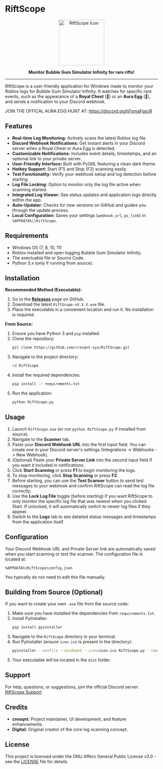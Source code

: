 # RiftScope

<p align="center">
  <img src="https://i.postimg.cc/9MWNYd6y/Aura-Egg.png" alt="RiftScope Icon" width="150"/>
</p>

<p align="center">
  <strong>Monitor Bubble Gum Simulator Infinity for rare rifts!</strong>
</p>

---

RiftScope is a user-friendly application for Windows made to monitor your Roblox logs for Bubble Gum Simulator Infinity. It watches for specific rare events, such as the appearance of a **Royal Chest** (🎁) or an **Aura Egg** (🥚), and sends a notification to your Discord webhook.

JOIN THE OFFICAL AURA EGG HUNT AT: https://discord.gg/hFqmaFgscR

## Features

*   **Real-time Log Monitoring:** Actively scans the latest Roblox log file.
*   **Discord Webhook Notifications:** Get instant alerts in your Discord server when a Royal Chest or Aura Egg is detected.
*   **Customizable Notifications:** Includes event details, timestamps, and an optional link to your private server.
*   **User-Friendly Interface:** Built with PyQt6, featuring a clean dark theme.
*   **Hotkey Support:** Start (F1) and Stop (F2) scanning easily.
*   **Test Functionality:** Verify your webhook setup and log detection before starting.
*   **Log File Locking:** Option to monitor only the log file active when scanning started.
*   **Integrated Log Viewer:** See status updates and application logs directly within the app.
*   **Auto-Updater:** Checks for new versions on GitHub and guides you through the update process.
*   **Local Configuration:** Saves your settings (`webhook_url`, `ps_link`) in `%APPDATA%\\RiftScope`.


## Requirements

*   Windows OS (7, 8, 10, 11)
*   Roblox installed and open logging Bubble Gum Simulator Infinity.
*   The exectuable file or Source Code.
*   Python 3.x (only if running from source).

## Installation

**Recommended Method (Executable):**

1.  Go to the [**Releases**](https://github.com/cresqnt-sys/RiftScope/releases) page on GitHub.
2.  Download the latest `RiftScope-vX.X.X.exe` file.
3.  Place the executable in a convenient location and run it. No installation is required.

**From Source:**

1.  Ensure you have Python 3 and `pip` installed.
2.  Clone the repository:
    ```bash
    git clone https://github.com/cresqnt-sys/RiftScope.git
    ```
3.  Navigate to the project directory:
    ```bash
    cd RiftScope
    ```
4.  Install the required dependencies:
    ```bash
    pip install -r requirements.txt
    ```
5.  Run the application:
    ```bash
    python RiftScope.py
    ```

## Usage

1.  Launch `RiftScope.exe` (or run `python RiftScope.py` if installed from source).
2.  Navigate to the **Scanner** tab.
3.  Paste your **Discord Webhook URL** into the first input field. You can create one in your Discord server's settings (Integrations -> Webhooks -> New Webhook).
4.  (Optional) Paste your **Private Server Link** into the second input field if you want it included in notifications.
5.  Click **Start Scanning** or press **F1** to begin monitoring the logs.
6.  To stop monitoring, click **Stop Scanning** or press **F2**.
7.  Before starting, you can use the **Test Scanner** button to send test messages to your webhook and confirm RiftScope can read the log file correctly.
8.  Use the **Lock Log File** toggle (before starting) if you want RiftScope to *only* monitor the specific log file that was newest when you clicked Start. If unlocked, it will automatically switch to newer log files if they appear.
9.  Switch to the **Logs** tab to see detailed status messages and timestamps from the application itself.

## Configuration

Your Discord Webhook URL and Private Server link are automatically saved when you start scanning or test the scanner. The configuration file is located at:

```
%APPDATA%\RiftScope\config.json
```

You typically do not need to edit this file manually.

## Building from Source (Optional)

If you want to create your own `.exe` file from the source code:

1.  Make sure you have installed the dependencies from `requirements.txt`.
2.  Install PyInstaller:
    ```bash
    pip install pyinstaller
    ```
3.  Navigate to the `RiftScope` directory in your terminal.
4.  Run PyInstaller (ensure `icon.ico` is present in the directory):
    ```bash
    pyinstaller --onefile --windowed --icon=icon.ico RiftScope.py --name RiftScope
    ```
5.  Your executable will be located in the `dist` folder.

## Support

For help, questions, or suggestions, join the official Discord server: [RiftScope Support](https://discord.gg/6cuCu6ymkX)

## Credits

*   **cresqnt:** Project maintainer, UI development, and feature enhancements.
*   **Digital:** Original creator of the core log scanning concept.

## License

This project is licensed under the GNU Affero General Public License v3.0 - see the [LICENSE](LICENSE) file for details.
